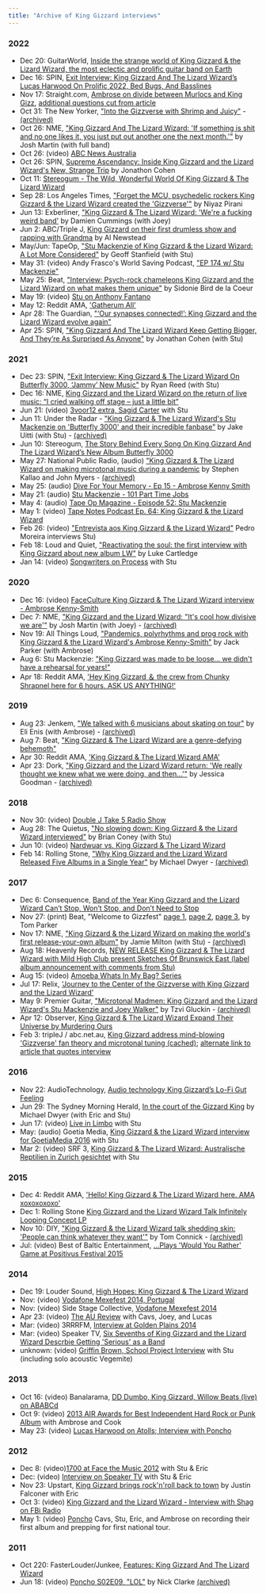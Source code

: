 ```yaml
---
title: "Archive of King Gizzard interviews"
---
```


### 2022

* Dec 20: GuitarWorld, [Inside the strange world of King Gizzard & the Lizard Wizard, the most eclectic and prolific guitar band on Earth](https://www.guitarworld.com/features/king-gizzard-and-the-lizard-wizard-stu-mackenzie-omnium-gatherum)
* Dec 16: SPIN, [Exit Interview: King Gizzard And The Lizard Wizard’s Lucas Harwood On Prolific 2022, Bed Bugs, And Basslines](https://www.spin.com/2022/12/king-gizzard-lucas-harwood-exit-interview/)
* Nov 17: Straight.com, [Ambrose on divide between Murlocs and King Gizz](https://www.straight.com/music/murlocs-bring-it-back-down-to-earth),
  [additional questions cut from article](https://www.reddit.com/r/KGATLW/comments/yxtsso/i_interviewed_amby_heres_the_story/)
* Oct 31: The New Yorker, ["Into the Gizzverse with Shrimp and Juicy"](https://www.newyorker.com/magazine/2022/11/07/into-the-gizzverse-with-shrimp-and-juicy) - [(archived)](https://web.archive.org/web/20230104050548/https://www.newyorker.com/magazine/2022/11/07/into-the-gizzverse-with-shrimp-and-juicy)
* Oct 26: NME, ["King Gizzard And The Lizard Wizard: 'If something is shit and no one likes it, you just put out another one the next month.'"](https://www.nme.com/big-reads/king-gizzard-and-the-lizard-wizard-cover-interview-2022-changes-3335897) by Josh Martin (with full band)
* Oct 26: (video) [ABC News Australia](https://www.youtube.com/watch?v=rxle4toNKHU)
* Oct 26: SPIN, [Supreme Ascendancy: Inside King Gizzard and the Lizard Wizard's New, Strange Trip](https://www.spin.com/2022/10/king-gizzard-and-the-lizard-wizard-three-albums-tour/) by Jonathon Cohen
* Oct 11: [Stereogum - The Wild, Wonderful World Of King Gizzard & The Lizard Wizard](https://www.stereogum.com/2202315/king-gizzard-and-the-lizard-wizard-stu-mackenzie/interviews/cover-story/)
* Sep 28: Los Angeles Times, ["Forget the MCU, psychedelic rockers King Gizzard & the Lizard Wizard created the 'Gizzverse'"](https://www.latimes.com/entertainment-arts/music/story/2022-09-28/king-gizzard-the-lizard-wizard-prepare-for-desert-daze) by Niyaz Pirani
* Jun 13: Exberliner, ["King Gizzard & The Lizard Wizard: 'We're a fucking weird band'](https://beat.com.au/interview-psych-rock-chameleons-king-gizzard-and-the-lizard-wizard-on-what-makes-them-unique/) by Damien Cummings (with Joey)
* Jun 2: ABC/Triple J, [King Gizzard on their first drumless show and rapping with Grandma](https://www.abc.net.au/triplej/news/king-gizzard-interview-drumless-show-covid-rapping-98yo-grandma/13913622) by Al Newstead
* May/Jun: TapeOp, ["Stu Mackenzie of King Gizzard & the Lizard Wizard: A Lot More Considered"](https://tapeop.com/interviews/149/stu-mackenzie-king-gizzard-amp-lizard-wizard/) by Geoff Stanfield (with Stu)
* May 31: (video) Andy Frasco's World Saving Podcast, ["EP 174 w/ Stu Mackenzie"](https://www.youtube.com/watch?v=aUnZ7iEmDxQ)
* May 25: Beat, ["Interview: Psych-rock chameleons King Gizzard and the Lizard Wizard on what makes them unique"](https://beat.com.au/interview-psych-rock-chameleons-king-gizzard-and-the-lizard-wizard-on-what-makes-them-unique/) by Sidonie Bird de la Coeur
* May 19: (video) [Stu on Anthony Fantano](https://www.youtube.com/watch?v=E8MtjdwLZww)
* May 12: Reddit AMA, ['Gatherum All'](https://www.reddit.com/r/indieheads/comments/unjs8a/king_gizzard_ama_gatherum_all/)
* Apr 28: The Guardian, ["‘Our synapses connected!’: King Gizzard and the Lizard Wizard evolve again"](https://www.theguardian.com/music/2022/apr/28/our-synapses-connected-king-gizzard-and-the-lizard-wizard-evolve-again)
* Apr 25: SPIN, ["King Gizzard And The Lizard Wizard Keep Getting Bigger, And They’re As Surprised As Anyone"](https://www.spin.com/2022/04/king-gizzard-and-the-lizard-wizard-stu-mckenzie-interview/) by Jonathan Cohen (with Stu)

### 2021

* Dec 23: SPIN, ["Exit Interview: King Gizzard & The Lizard Wizard On Butterfly 3000, ‘Jammy’ New Music"](https://www.spin.com/2021/12/king-gizzard-and-the-lizard-wizard-interview-2021/) by Ryan Reed (with Stu)
* Dec 16: NME, [King Gizzard and the Lizard Wizard on the return of live music: “I cried walking off stage – just a little bit”](https://www.nme.com/en_au/features/music-features/king-gizzard-and-the-lizard-wizard-stu-mackenzie-live-music-butterfly-3000-album-3119874)
* Jun 21: (video) [3voor12 extra, Sagid Carter](https://www.youtube.com/watch?v=WKXDI_INZgs) with Stu
* Jun 11: Under the Radar - ["King Gizzard & The Lizard Wizard's Stu Mackenzie on 'Butterfly 3000' and their incredible fanbase"](https://www.undertheradarmag.com/interviews/king_gizzard_the_lizard_wizards_stu_mackenzie_on_butterfly_3000_and_their_i) by Jake Uitti (with Stu) - [(archived)](https://web.archive.org/web/20230104035348/https://www.undertheradarmag.com/interviews/king_gizzard_the_lizard_wizards_stu_mackenzie_on_butterfly_3000_and_their_i)
* Jun 10: Stereogum, [The Story Behind Every Song On King Gizzard And The Lizard Wizard’s New Album Butterfly 3000](https://www.stereogum.com/2150545/king-gizzard-butterfly-3000/interviews/footnotes-interview/)
* May 27: National Public Radio, (audio) ["King Gizzard & The Lizard Wizard on making microtonal music during a pandemic](https://www.npr.org/2021/05/27/1000902256/king-gizzard-the-lizard-wizard-on-making-microtonal-music-during-a-pandemic) by Stephen Kallao and John Myers - [(archived)](https://web.archive.org/web/20230104033504/https://www.npr.org/2021/05/27/1000902256/king-gizzard-the-lizard-wizard-on-making-microtonal-music-during-a-pandemic)
* May 25: (audio) [Dive For Your Memory - Ep 15 - Ambrose Kenny Smith](https://diveforyourmemory.podbean.com/e/dive-for-your-memory-ep-15-ambrose-kenny-smith/)
* May 21: (audio) [Stu Mackenzie - 101 Part Time Jobs](https://www.youtube.com/watch?v=d7IBZFoDxhk)
* May 4: (audio) [Tape Op Magazine - Episode 52: Stu Mackenzie](https://www.youtube.com/watch?v=tCCNkdWyOXI)
* May 1: (video) [Tape Notes Podcast Ep. 64: King Gizzard & the Lizard Wizard](https://www.youtube.com/watch?v=ODI0x2unT2Q)
* Feb 26: (video) ["Entrevista aos King Gizzard & the Lizard Wizard"](https://www.youtube.com/watch?v=ZEeiCaa58GM&list=PLKV-LnsZiOo83lY6Afgj8H3gGsYISSXrC&index=36&t=10s) Pedro Moreira interviews Stu)
* Feb 18: Loud and Quiet, ["Reactivating the soul: the first interview with King Gizzard about new album LW"](https://www.loudandquiet.com/interview/reactivating-the-soul-the-first-interview-with-king-gizzard-about-new-album-lw/) by Luke Cartledge
* Jan 14: (video) [Songwriters on Process](https://www.youtube.com/watch?v=Icnno_Qno1I) with Stu

### 2020

* Dec 16: (video) [FaceCulture King Gizzard & The Lizard Wizard interview - Ambrose Kenny-Smith](https://www.youtube.com/watch?v=hGZ55hxXpMM)
* Dec 7: NME, ["King Gizzard and the Lizard Wizard: "It's cool how divisive we are'"](https://www.nme.com/en_au/features/king-gizzard-and-the-lizard-wizard-album-kg-interview-2020-2833101?amp) by Josh Martin (with Joey) - [(archived)](http://web.archive.org/web/20230104034829/https://www.nme.com/en_au/features/king-gizzard-and-the-lizard-wizard-album-kg-interview-2020-2833101?amp)
* Nov 19: All Things Loud, ["Pandemics, polyrhythms and prog rock with King Gizzard & the Lizard Wizard's Ambrose Kenny-Smith"](https://www.allthingsloud.com/king-gizzard-interview/) by Jack Parker (with Ambrose)
* Aug 6: Stu Mackenzie: ["King Gizzard was made to be loose... we didn't have a rehearsal for years!"](https://www.guitarworld.com/features/stu-mackenzie-king-gizzard-was-made-to-be-loose-we-didnt-have-a-rehearsal-for-years)
* Apr 18: Reddit AMA, ['Hey King Gizzard ＆ the crew from Chunky Shrapnel here for 6 hours. ASK US ANYTHING!'](https://www.reddit.com/r/Music/comments/g3bi64/hey_king_gizzard_the_crew_from_chunky_shrapnel/)

### 2019

* Aug 23: Jenkem, ["We talked with 6 musicians about skating on tour"](https://www.jenkemmag.com/home/2019/08/23/talked-6-musicians-skating-tour/) by Eli Enis (with Ambrose) - [(archived)](https://web.archive.org/web/20230104052513/https://www.jenkemmag.com/home/2019/08/23/talked-6-musicians-skating-tour/)
* Aug 7: Beat, ["King Gizzard & The Lizard Wizard are a genre-defying behemoth"](https://beat.com.au/king-gizzard-the-lizard-wizard-are-a-genre-defying-behemoth/)
* Apr 30: Reddit AMA, ['King Gizzard & The Lizard Wizard AMA'](https://www.reddit.com/r/indieheads/comments/biuz0b/king_gizzard_the_lizard_wizard_ama/)
* Apr 23: Dork, ["King Gizzard and the Lizard Wizard return: 'We really thought we knew what we were doing, and then...'"](https://readdork.com/features/king-gizzard-and-the-lizard-wizard-interview-may19/) by Jessica Goodman - [(archived)](https://web.archive.org/web/20230104050320/https://readdork.com/features/king-gizzard-and-the-lizard-wizard-interview-may19/)

### 2018

* Nov 30: (video) [Double J Take 5 Radio Show](https://www.abc.net.au/radio/programs/take-5/king-gizzard-and-the-lizard-wizard-take-5/10572370)
* Aug 28: The Quietus, ["No slowing down: King Gizzard & the Lizard Wizard interviewed"](https://thequietus.com/articles/25160-king-gizzard-and-the-lizard-wizard-interview) by Brian Coney (with Stu)
* Jun 10: (video) [Nardwuar vs. King Gizzard & The Lizard Wizard](https://www.youtube.com/watch?v=ENCswmcSALI)
* Feb 14: Rolling Stone, ["Why King Gizzard and the Lizard Wizard Released Five Albums in a Single Year"](https://www.rollingstone.com/music/music-features/why-king-gizzard-and-the-lizard-wizard-released-five-albums-in-a-single-year-198057/) by Michael Dwyer - [(archived)](https://web.archive.org/web/20230104052140/https://www.rollingstone.com/music/music-features/why-king-gizzard-and-the-lizard-wizard-released-five-albums-in-a-single-year-198057/)

### 2017

* Dec 6: Consequence, [Band of the Year King Gizzard and the Lizard Wizard Can’t Stop, Won’t Stop, and Don’t Need to Stop](https://consequence.net/2017/12/band-of-the-year-king-gizzard-and-the-lizard-wizard-cant-stop-wont-stop-and-dont-need-to-stop/)
* Nov 27: (print) Beat, "Welcome to Gizzfest" [page 1](https://preview.redd.it/rox0bbpbkbda1.jpg?width=3024&format=pjpg&auto=webp&v=enabled&s=535e49e11002514606802a6e71399c0d0f942091), [page 2](https://preview.redd.it/x4vwuapbkbda1.jpg?width=3024&format=pjpg&auto=webp&v=enabled&s=019eb7f8a76341fd4c7a50681b2bf4e1fd98ffab), [page 3](https://preview.redd.it/brqebbpbkbda1.jpg?width=3024&format=pjpg&auto=webp&v=enabled&s=a3505ddd0670e05db4a78b57c0fab485e6c8c74b), by Tom Parker
* Nov 17: NME, ["King Gizzard & the Lizard Wizard on making the world's first release-your-own album"](https://www.nme.com/features/king-gizzard-lizard-wizard-polygondwanaland-album-interview-2159670) by Jamie Milton (with Stu) - [(archived)](https://web.archive.org/web/20230104051204/https://www.nme.com/features/king-gizzard-lizard-wizard-polygondwanaland-album-interview-2159670)
* Aug 18: Heavenly Records, [NEW RELEASE King Gizzard & The Lizard Wizard with Mild High Club present Sketches Of Brunswick East (label album announcement with comments from Stu)](https://heavenlyrecordings.com/new-release-king-gizzard-the-lizard-wizard-with-mild-high-club-present-sketches-of-brunswick-east/)
* Aug 15: (video) [Amoeba Whats In My Bag? Series](https://www.youtube.com/watch?v=e8oexqhDaEo)
* Jul 17: Relix, ['Journey to the Center of the Gizzverse with King Gizzard and the Lizard Wizard'](https://relix.com/articles/detail/journey_to_the_center_of_the_gizzverse_with_king_gizzard_and_the_lizard_wizard/)
* May 9: Premier Guitar, ["Microtonal Madmen: King Gizzard and the Lizard Wizard's Stu Mackenzie and Joey Walker"](https://www.premierguitar.com/artists/microtonal-madmen-king-gizzard-and-the-lizard-wizards-stu-mackenzie-and-joey-walker) by Tzvi Gluckin - [(archived)](https://web.archive.org/web/20230104051942/https://www.premierguitar.com/artists/microtonal-madmen-king-gizzard-and-the-lizard-wizards-stu-mackenzie-and-joey-walker)
* Apr 12: Observer, [King Gizzard & The Lizard Wizard Expand Their Universe by Murdering Ours](https://observer.com/2017/04/king-gizzard-and-the-lizard-wizard-interview/)
* Feb 3: tripleJ / abc.net.au, [King Gizzard address mind-blowing 'Gizzverse' fan theory and microtonal tuning (cached)](https://web.archive.org/web/20170627071826/http://www.abc.net.au:80/triplej/musicnews/s4613979.htm);
  [alternate link to article that quotes interview](https://musicfeeds.com.au/news/king-gizzard-confirm-existence-parallel-gizzverse/)

### 2016

* Nov 22: AudioTechnology, [Audio technology King Gizzard’s Lo-Fi Gut Feeling](https://www.audiotechnology.com/features/king-gizzards-lo-fi-gut-feeling)
* Jun 29: The Sydney Morning Herald, [In the court of the Gizzard King](https://www.smh.com.au/entertainment/music/in-the-court-of-the-gizzard-king-20160628-gptx3u.html) by Michael Dwyer (with Eric and Stu)
* Jun 17: (video) [Live in Limbo](https://www.youtube.com/watch?v=8hW_OeSrLQA) with Stu
* May: (audio) Goetia Media, [King Gizzard & the Lizard Wizard interview for GoetiaMedia 2016](https://www.youtube.com/watch?v=YcSCJgkAg3o) with Stu
* Mar 2: (video) SRF 3, [King Gizzard & The Lizard Wizard: Australische Reptilien in Zurich gesichtet](https://www.youtube.com/watch?v=nPBDcgNw6Pc) with Stu

### 2015

* Dec 4: Reddit AMA, ['Hello! King Gizzard & The Lizard Wizard here. AMA xoxoxoxoxo'](https://www.reddit.com/r/indieheads/comments/3vcjjx/hello_king_gizzard_the_lizard_wizard_here_ama/)
* Dec 1: Rolling Stone [King Gizzard and the Lizard Wizard Talk Infinitely Looping Concept LP](https://www.rollingstone.com/music/music-features/king-gizzard-and-the-lizard-wizard-talk-infinitely-looping-concept-lp-187873/)
* Nov 10: DIY, ["King Gizzard & the Lizard Wizard talk shedding skin: 'People can think whatever they want'"](https://diymag.com/interview/king-gizzard-and-the-lizard-wizard-interview-2015-paper-mache-dream-balloon) by Tom Connick - [(archived)](https://web.archive.org/web/20230104052938/https://diymag.com/interview/king-gizzard-and-the-lizard-wizard-interview-2015-paper-mache-dream-balloon)
* Jul: (video) Best of Baltic Entertainment, [...Plays 'Would You Rather' Game at Positivus Festival 2015](https://www.youtube.com/watch?v=ZW03AAEYaiQ&t=43s)

### 2014

* Dec 19: Louder Sound, [High Hopes: King Gizzard & The Lizard Wizard](https://www.loudersound.com/features/high-hopes-king-gizzard-the-lizard-wizard)
* Nov: (video) [Vodafone Mexefest 2014, Portugal](https://www.youtube.com/watch?v=8604AT8aAhk)
* Nov: (video) Side Stage Collective, [Vodafone Mexefest 2014](https://www.youtube.com/watch?v=FAXgfld3MEM)
* Apr 23: (video) [The AU Review](https://www.youtube.com/watch?v=MCpKYmrNIlg) with Cavs, Joey, and Lucas
* Mar: (video) 3RRRFM, [Interview at Golden Plains 2014](https://www.youtube.com/watch?v=gsCD9KlLcDk)
* Mar: (video) Speaker TV, [Six Sevenths of King Gizzard and the Lizard Wizard Descrbie Getting 'Serious' as a Band](https://www.youtube.com/watch?v=VGP5xFp0U2c)
* unknown: (video) [Griffin Brown, School Project Interview](https://www.youtube.com/watch?v=PuL45bLHEWI) with Stu (including solo acoustic Vegemite)

### 2013

* Oct 16: (video) Banalarama, [DD Dumbo, King Gizzard, Willow Beats (live) on ABABCd](https://youtu.be/MPk4viiXIUU?t=691)
* Oct 9: (video) [2013 AIR Awards for Best Independent Hard Rock or Punk Album](https://www.youtube.com/watch?v=Sf1M4Sl6TyY) with Ambrose and Cook
* May 23: (video) [Lucas Harwood on Atolls; Interview with Poncho](https://www.youtube.com/watch?v=xEUcSwA3MrE)

### 2012 

* Dec 8: (video)[1700 at Face the Music 2012](https://www.youtube.com/watch?v=z6ZnE5pwPqw) with Stu & Eric
* Dec: (video) [Interview on Speaker TV](https://www.youtube.com/watch?v=QIJgqO6MKO4) with Stu & Eric
* Nov 23: Upstart, [King Gizzard brings rock'n'roll back to town](https://www.upstart.net.au/king-gizzard-brings-rocknroll-back-to-town/) by Justin Falconer with Eric
* Oct 3: (video) [King Gizzard and the Lizard Wizard - Interview with Shag on FBi Radio](https://www.youtube.com/watch?v=azuedaRzLzs)
* May 1: (video) [Poncho](https://www.youtube.com/watch?v=LdcVrR8Fh1Q) Cavs, Stu, Eric, and Ambrose on recording their first album and prepping for first national tour.

### 2011

* Oct 220: FasterLouder/Junkee, [Features: King Gizzard And The Lizard Wizard](https://web.archive.org/web/20160322110642/http://fasterlouder.junkee.com/king-gizzard-and-the-lizard-wizard/823749)
* Jun 18: (video) [Poncho S02E09, "LOL"](https://www.youtube.com/watch?v=gsLDMnFErOA) by Nick Clarke [(archived)](http://web.archive.org/web/20130928131241/http://www.poncho.tv/eps_s02e09.php)
